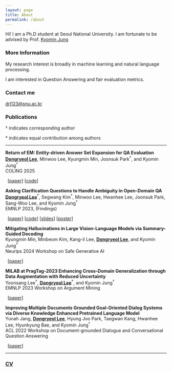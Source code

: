 ```yaml
---
layout: page
title: About
permalink: /about
---
```


Hi! I am a Ph.D student at Seoul National University. I am fortunate to be advised by Prof. [Kyomin Jung](http://milab.snu.ac.kr/kjung/index.html)

### More Information

My research interest is broadly in machine learning and natural language processing. 

I am interested in Question Answering and fair evaluation metrics.

### Contact me

[drl123@snu.ac.kr](mailto:drl123@snu.ac.kr)

### Publications

&dagger; indicates corresponding author

\* indicates equal contribution among authors

-------------
 **Return of EM: Entity-driven Answer Set Expansion for QA Evaluation**\
**<ins>Dongryeol Lee</ins>**, Minwoo Lee, Kyungmin Min, Joonsuk Park<sup>&dagger;</sup>, and Kyomin Jung<sup>&dagger;</sup>\
COLING 2025

 &ensp;[[paper](https://arxiv.org/abs/2404.15650)] [[code](https://github.com/DongryeolLee96/ENTQA)]

 **Asking Clarification Questions to Handle Ambiguity in Open-Domain QA**\
**<ins>Dongryeol Lee</ins>**<sup>\*</sup>, Segwang Kim<sup>\*</sup>, Minwoo Lee, Hwanhee Lee, Joonsuk Park, Sang-Woo Lee, and Kyomin Jung<sup>&dagger;</sup>\
EMNLP 2023, (Findings)

 &ensp;[[paper](https://aclanthology.org/2023.findings-emnlp.772/)] [[code](https://github.com/DongryeolLee96/AskCQ)] [[slides](https://dongryeollee96.github.io/pdf/EMNLP2023_AskCQ_slides.pdf)] [[poster](https://dongryeollee96.github.io/pdf/EMNLP2023_AskCQ_A0_Poster.pdf)]

 **Mitigating Hallucinations in Large Vision-Language Models via Summary-Guided Decoding**\
   Kyungmin Min, Minbeom Kim, Kang-il Lee, **<ins>Dongryeol Lee</ins>**, and Kyomin Jung<sup>&dagger;</sup>\
   Neurips 2024 Workshop on Safe Generative AI

 &ensp;[[paper](https://arxiv.org/abs/2410.13321)]


 **MILAB at PragTag-2023 Enhancing Cross-Domain Generalization through Data Augmentation with Reduced Uncertainty**\
   Yoonsang Lee<sup>\*</sup>, **<ins>Dongryeol Lee</ins>**<sup>\*</sup>, and Kyomin Jung<sup>&dagger;</sup>\
   EMNLP 2023 Workshop on Argument Mining

 &ensp;[[paper](https://aclanthology.org/2023.argmining-1.24/)]

 **Improving Multiple Documents Grounded Goal-Oriented Dialog Systems via Diverse Knowledge Enhanced Pretrained Language Model**\
   Yunah Jang, **<ins>Dongryeol Lee</ins>**, Hyung Joo Park, Taegwan Kang, Hwanhee Lee, Hyunkyung Bae, and Kyomin Jung<sup>&dagger;</sup>\
   ACL 2022 Workshop on Document-grounded Dialogue and Conversational Question Answering

 &ensp;[[paper](https://aclanthology.org/2022.dialdoc-1.15/)]

-------------

### [CV](https://dongryeollee96.github.io/pdf/dongryeollee_cv.pdf)


